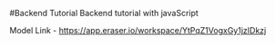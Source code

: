 #Backend Tutorial
Backend tutorial with javaScript

Model Link - https://app.eraser.io/workspace/YtPqZ1VogxGy1jzIDkzj